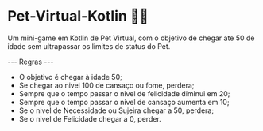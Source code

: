 # Pet-Virtual-Kotlin 🐶🐱

Um mini-game em Kotlin de Pet Virtual, com o objetivo de chegar ate 50 de idade sem ultrapassar os limites de status do Pet.

--- Regras ---

- O objetivo é chegar à idade 50;
- Se chegar ao nivel 100 de cansaço ou fome, perdera;
- Sempre que o tempo passar o nivel de felicidade diminui em 20;
- Sempre que o tempo passar o nível de cansaço aumenta em 10;
- Se o nivel de Necessidade ou Sujeira chegar a 50, perdera;
- Se o nivel de Felicidade chegar a 0, perder.


